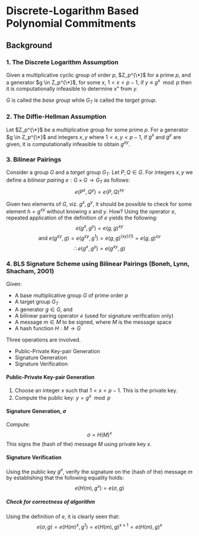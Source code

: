 # Discrete-Logarithm Based Polynomial Commitments #

## Background ##

### 1. The Discrete Logarithm Assumption ###

Given a multiplicative cyclic group of order $p$, $Z_p^{\*}$ for a prime $p$, and a generator $g \in Z_p^{\*}$, for some $x$, $1 < x < p-1$, if $y \equiv g^x \mod p$ then it is computationally infeasible to determine $x$" from $y$.

$G$ is called the *base group* while $G_T$ is called the *target group*.

### 2. The Diffie-Hellman Assumption ###

Let $Z_p^{\*}$ be a multiplicative group for some prime $p$. For a generator $g \in Z_p^{\*}$ and integers $x,y$ where $1 < x,y < p-1$, if $g^x$ and $g^y$ are given, it is computationally infeasible to obtain $g^{xy}$.

### 3. Bilinear Pairings ###

Consider a group $G$ and a *target* group $G_T$. Let $P, Q \in G$. For integers $x, y$ we define a *bilinear pairing* $e: G \times G \rightarrow G_T$ as follows: $$e(P^x,Q^y) = e(P,Q)^{xy}$$

Given two elements of $G$, viz. $g^x, g^y$, it should be possible to check for some element $h = g^{xy}$ without knowing $x$ and $y$.
How? Using the operator $e$, repeated application of the definition of $e$ yields the following:
$$e(g^x, g^y) = e(g, g)^{xy}$$
$$\textrm{and } e(g^{xy}, g) = e(g^{xy}, g^1) = e(g, g)^{(xy)(1)} = e(g, g)^{xy}$$
$$\therefore e(g^x, g^y) = e(g^{xy}, g)$$

### 4. BLS Signature Scheme using Bilinear Pairings (Boneh, Lynn, Shacham, 2001) ###

Given:
- A base multiplicative group $G$ of prime order $p$
- A target group $G_T$
- A generator $g \in G$, and
- A bilinear pairing operator $e$ (used for signature verification only)
- A message $m \in M$ to be signed, where $M$ is the message space
- A hash function $H:M \rightarrow G$

Three operations are involved.
- Public-Private Key-pair Generation
- Signature Generation
- Signature Verification

#### Public-Private Key-pair Generation ####

1. Choose an integer $x$ such that $1 < x < p-1$. This is the private key.
2. Compute the public key: $y = g^x \mod p$

#### Signature Generation, $\sigma$ ####
Compute:
$$\sigma = H(M)^x$$
This signs the (hash of the) message $M$ using private key $x$.

#### Signature Verification ####
Using the public key $g^x$, verify the signature on the (hash of the) message $m$ by establishing that the following equality holds:
$$e(H(m), g^x) = e(\sigma, g)$$

##### Check for correctness of algorithm #####
Using the definition of $e$, it is clearly seen that:
$$e(\sigma, g) = e(H(m)^x, g^1) = e(H(m), g)^{x\times 1} = e(H(m), g)^x$$
